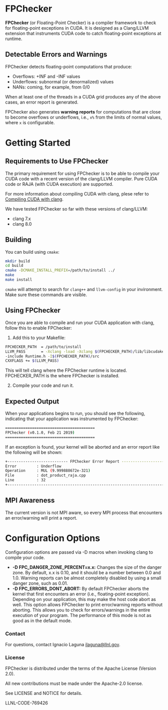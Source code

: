 # FPChecker

**FPChecker** (or Floating-Point Checker) is a compiler framework to check for floating-point exceptions in CUDA. It is designed as a Clang/LLVM extension that instruments CUDA code to catch floating-point exceptions at runtime.

## Detectable Errors and Warnings
FPChecker detects floating-point computations that produce:
- Overflows: +INF and -INF values
- Underflows: subnormal (or denormalized) values
- NANs:  coming, for example, from 0/0

When at least one of the threads in a CUDA grid produces any of the above cases, an error report is generated.

FPChecker also generates **warning reports** for computations that are close to become overflows or underflows, i.e., `x%` from the limits of normal values, where `x` is configurable.

# Getting Started

## Requirements to Use FPChecker
The primary requirement for using FPChecker is to be able to compile your CUDA code with a recent version of the clang/LLVM compiler. Pure CUDA code or RAJA (with CUDA execution) are supported.

For more information about compiling CUDA with clang, plese refer to [Compiling CUDA with clang](https://llvm.org/docs/CompileCudaWithLLVM.html).

We have tested FPChecker so far with these versions of clang/LLVM:
- clang 7.x
- clang 8.0

## Building
You can build using `cmake`:
```sh
mkdir build
cd build
cmake -DCMAKE_INSTALL_PREFIX=/path/to/install ../
make
make install
```
`cmake` will attempt to search for `clang++` and `llvm-config` in your invironment. Make sure these commands are visible.

## Using FPChecker
Once you are able to compile and run your CUDA application with clang, follow this to enable FPChecker:

1. Add this to your Makefile:

```sh
FPCHECKER_PATH  = /path/to/install
LLVM_PASS       = -Xclang -load -Xclang $(FPCHECKER_PATH)/lib/libcudakernels.so \
-include Runtime.h -I$(FPCHECKER_PATH)/src
CXXFLAGS += $(LLVM_PASS)
```

This will tell clang where the FPChecker runtime is located. FPCHECKER_PATH is the where FPChecker is installed.

2. Compile your code and run it.

## Expected Output

When your applications begins to run, you should see the following, indicating that your application was instrumented by FPChecker:

```sh
========================================
FPChecker (v0.1.0, Feb 21 2019)
========================================
```

If an exception is found, your kernel will be aborted and an error report like the following will be shown:
```sh
+--------------------------- FPChecker Error Report ---------------------------+
Error         : Underflow                                                     
Operation     : MUL (9.999888672e-321)                                            
File          : dot_product_raja.cpp                                          
Line          : 32                                                            
+------------------------------------------------------------------------------+
```

## MPI Awareness
The current version is not MPI aware, so every MPI process that encounters an error/warning will print a report.

# Configuration Options
Configuration options are passed via -D macros when invoking clang to compile your code.

- **-D FPC_DANGER_ZONE_PERCENT=x.x:** Changes the size of the danger zone. By default, x.x is 0.10, and it should be a number between 0.0 and 1.0. Warning reports can be almost completely disabled by using a small danger zone, such as 0.01.
- **-D FPC_ERRORS_DONT_ABORT:** By default FPChecker aborts the kernel that first encounters an error (i.e., floating-point exception). Depending on your application, this may make the host code abort as well. This option allows FPChecker to print error/warning reports without aborting. This allows you to check for errors/warnings in the entire execution of your program. The performance of this mode is not as good as in the default mode.

### Contact
For questions, contact Ignacio Laguna <ilaguna@llnl.gov>.

### License

FPChecker is distributed under the terms of the Apache License (Version 2.0).

All new contributions must be made under the Apache-2.0 license.

See LICENSE and NOTICE for details.

LLNL-CODE-769426
